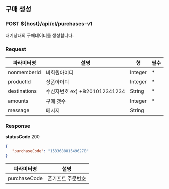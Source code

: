 ## 구매 생성
### POST ${host}/api/cl/purchases-v1

대기상태의 구매데이터를 생성합니다.

### Request
|파라미터명|설명|형|필수
|-|-|-|-|
|nonmemberId|비회원아이디|Integer|*|
|productId|상품아이디|Integer|*|
|destinations|수신자번호 ex) +8201012341234|String|*|
|amounts|구매 갯수|Integer|*|
|message|메시지|String||


### Response
**statusCode** 200

```json
{
   "purchaseCode": "1533688815496270"
}
```

|파라미터명|설명|
|-|-|
|purchaseCode|폰기프트 주문번호|